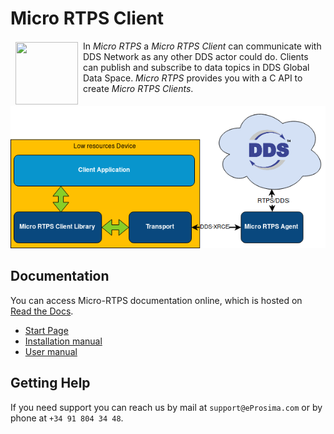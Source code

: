 # Micro RTPS Client

<a href="http://www.eprosima.com"><img src="https://encrypted-tbn3.gstatic.com/images?q=tbn:ANd9GcSd0PDlVz1U_7MgdTe0FRIWD0Jc9_YH-gGi0ZpLkr-qgCI6ZEoJZ5GBqQ" align="left" hspace="8" vspace="2" width="100" height="100" ></a>

In *Micro RTPS* a *Micro RTPS Client* can communicate with DDS Network as any other DDS actor could do. Clients can publish and subscribe to data topics in DDS Global Data Space. *Micro RTPS* provides you with a C API to create *Micro RTPS Clients*.

![Architecture](docs/architecture_client.png)


## Documentation

You can access Micro-RTPS documentation online, which is hosted on [Read the Docs](http://micro-rtps.readthedocs.io).

* [Start Page](http://micro-rtps.readthedocs.io)
* [Installation manual](http://micro-rtps.readthedocs.io/en/latest/sources.html)
* [User manual](http://micro-rtps.readthedocs.io/en/latest/introduction.html)

## Getting Help

If you need support you can reach us by mail at `support@eProsima.com` or by phone at `+34 91 804 34 48`.
